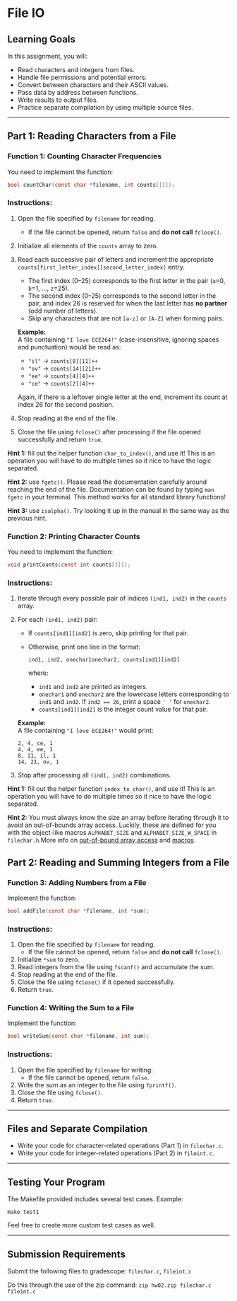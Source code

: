 # File IO

## Learning Goals

In this assignment, you will:

- Read characters and integers from files.
- Handle file permissions and potential errors.
- Convert between characters and their ASCII values.
- Pass data by address between functions.
- Write results to output files.
- Practice separate compilation by using multiple source files.

---

## **Part 1: Reading Characters from a File**

### **Function 1: Counting Character Frequencies**

You need to implement the function:

```c
bool countChar(const char *filename, int counts[][]);
```

### **Instructions:**

1. Open the file specified by `filename` for reading.
   - If the file cannot be opened, return `false` and **do not call** `fclose()`.

2. Initialize all elements of the `counts` array to zero.

3. Read each successive pair of letters and increment the appropriate
   `counts[first_letter_index][second_letter_index]` entry.
   - The first index (0–25) corresponds to the first letter in the pair (`a`=0, `b`=1, …, `z`=25).
   - The second index (0–25) corresponds to the second letter in the pair, and index 26 is reserved for when the last letter has **no partner** (odd number of letters).
   - Skip any characters that are not `[a-z]` or `[A-Z]` when forming pairs.

   **Example:**  
   A file containing `"I love ECE264!"` (case-insensitive, ignoring spaces and punctuation) would be read as:

   - `"il"` → `counts[8][11]++`
   - `"ov"` → `counts[14][21]++`
   - `"ee"` → `counts[4][4]++`
   - `"ce"` → `counts[2][4]++`

   Again, if there is a leftover single letter at the end, increment its count at index 26 for the second position.

4. Stop reading at the end of the file.

5. Close the file using `fclose()` after processing if the file opened successfully and return `true`.

**Hint 1:** fill out the helper function `char_to_index()`, and use it! This is an operation you will have to do multiple times so it nice to have the logic separated.

**Hint 2:** use `fgetc()`. Please read the documentation carefully around reaching the end of the file. Documentation can be found by typing `man fgetc` in your terminal. This method works for all standard library functions!

**Hint 3:** use `isalpha()`. Try looking it up in the manual in the same way as the previous hint.

### **Function 2: Printing Character Counts**

You need to implement the function:

```c
void printCounts(const int counts[][]);
```

### **Instructions:**

1. Iterate through every possible pair of indices `(ind1, ind2)` in the `counts` array.

2. For each `(ind1, ind2)` pair:    
   - If `counts[ind1][ind2]` is zero, skip printing for that pair.
   - Otherwise, print one line in the format:

     ```
     ind1, ind2, onechar1onechar2, counts[ind1][ind2]
     ```
     where:
     - `ind1` and `ind2` are printed as integers.
     - `onechar1` and `onechar2` are the lowercase letters corresponding to `ind1` and `ind2`.
       If `ind2 == 26`, print a space `' '` for `onechar2`.
     - `counts[ind1][ind2]` is the integer count value for that pair.

   **Example:**  
   A file containing `"I love ECE264!"` would print:
   ```
   2, 4, ce, 1
   4, 4, ee, 1
   8, 11, il, 1
   14, 21, ov, 1
   ```

3. Stop after processing all `(ind1, ind2)` combinations.

**Hint 1:** fill out the helper function `index_to_char()`, and use it! This is an operation you will have to do multiple times so it nice to have the logic separated.

**Hint 2:** You must always know the size an array before iterating through it to avoid an out-of-bounds array access. Luckily, these are defined for you with the object-like macros `ALPHABET_SIZE` and `ALPHABET_SIZE_W_SPACE` in `filechar.h`.More info on [out-of-bound array access](https://www.geeksforgeeks.org/cpp/accessing-array-bounds-ccpp/) and [macros](https://www.geeksforgeeks.org/c/macros-and-its-types-in-c-cpp/).




## **Part 2: Reading and Summing Integers from a File**

### **Function 3: Adding Numbers from a File**

Implement the function:

```c
bool addFile(const char *filename, int *sum);
```

### **Instructions:**

1. Open the file specified by `filename` for reading.
   - If the file cannot be opened, return `false` and **do not call** `fclose()`.
2. Initialize `*sum` to zero.
3. Read integers from the file using `fscanf()` and accumulate the sum.
4. Stop reading at the end of the file.
5. Close the file using `fclose()` if it opened successfully.
6. Return `true`.

### **Function 4: Writing the Sum to a File**

Implement the function:

```c
bool writeSum(const char *filename, int sum);
```

### **Instructions:**

1. Open the file specified by `filename` for writing.
   - If the file cannot be opened, return `false`.
2. Write the sum as an integer to the file using `fprintf()`.
3. Close the file using `fclose()`.
4. Return `true`.

---

## **Files and Separate Compilation**

- Write your code for character-related operations (Part 1) in `filechar.c`.
- Write your code for integer-related operations (Part 2) in `fileint.c`.

---

## **Testing Your Program**

The Makefile provided includes several test cases. Example:

  ```plaintext
  make test1
  ```
Feel free to create more custom test cases as well.

---

## **Submission Requirements**

Submit the following files to gradescope:
`filechar.c`, `fileint.c`

Do this through the use of the zip command: `zip hw02.zip filechar.c fileint.c`
